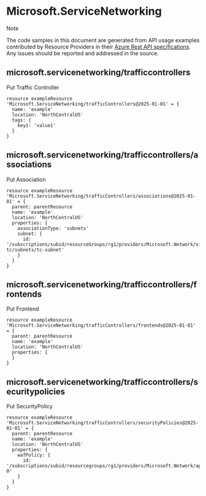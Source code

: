 # Microsoft.ServiceNetworking
  
> [!NOTE]
> The code samples in this document are generated from API usage examples contributed by Resource Providers in their [Azure Rest API specifications](https://github.com/Azure/azure-rest-api-specs). Any issues should be reported and addressed in the source.


## microsoft.servicenetworking/trafficcontrollers

Put Traffic Controller
```bicep
resource exampleResource 'Microsoft.ServiceNetworking/trafficControllers@2025-01-01' = {
  name: 'example'
  location: 'NorthCentralUS'
  tags: {
    key1: 'value1'
  }
}
```

## microsoft.servicenetworking/trafficcontrollers/associations

Put Association
```bicep
resource exampleResource 'Microsoft.ServiceNetworking/trafficControllers/associations@2025-01-01' = {
  parent: parentResource 
  name: 'example'
  location: 'NorthCentralUS'
  properties: {
    associationType: 'subnets'
    subnet: {
      id: '/subscriptions/subid/resourceGroups/rg1/providers/Microsoft.Network/virtualNetworks/vnet-tc/subnets/tc-subnet'
    }
  }
}
```

## microsoft.servicenetworking/trafficcontrollers/frontends

Put Frontend
```bicep
resource exampleResource 'Microsoft.ServiceNetworking/trafficControllers/frontends@2025-01-01' = {
  parent: parentResource 
  name: 'example'
  location: 'NorthCentralUS'
  properties: {
  }
}
```

## microsoft.servicenetworking/trafficcontrollers/securitypolicies

Put SecurityPolicy
```bicep
resource exampleResource 'Microsoft.ServiceNetworking/trafficControllers/securityPolicies@2025-01-01' = {
  parent: parentResource 
  name: 'example'
  location: 'NorthCentralUS'
  properties: {
    wafPolicy: {
      id: '/subscriptions/subid/resourcegroups/rg1/providers/Microsoft.Network/applicationGatewayWebApplicationFirewallPolicies/wp-0'
    }
  }
}
```
